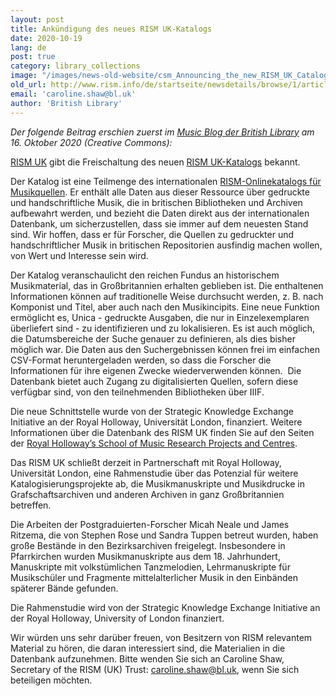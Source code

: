 ```yaml
---
layout: post
title: Ankündigung des neues RISM UK-Katalogs
date: 2020-10-19
lang: de
post: true
category: library_collections
image: "/images/news-old-website/csm_Announcing_the_new_RISM_UK_Catalogue_8cfc511743.jpg"
old_url: http://www.rism.info/de/startseite/newsdetails/browse/1/article/64/announcing-the-new-rism-uk-catalogue.html
email: 'caroline.shaw@bl.uk'
author: 'British Library'
---
```


_Der folgende Beitrag erschien zuerst im [Music Blog der British Library](https://blogs.bl.uk/music/2020/10/announcing-the-new-rism-uk-catalogue.html) am 16. Oktober 2020 (Creative Commons):&nbsp;_   
  
[RISM UK](http://rism.org.uk/) gibt die Freischaltung des neuen [RISM UK-Katalogs](http://uk.rism-ch.org/catalog) bekannt.

Der Katalog ist eine Teilmenge des internationalen [RISM-Onlinekatalogs für Musikquellen](/index.html). Er enthält alle Daten aus dieser Ressource über gedruckte und handschriftliche Musik, die in britischen Bibliotheken und Archiven aufbewahrt werden, und bezieht die Daten direkt aus der internationalen Datenbank, um sicherzustellen, dass sie immer auf dem neuesten Stand sind. Wir hoffen, dass er für Forscher, die Quellen zu gedruckter und handschriftlicher Musik in britischen Repositorien ausfindig machen wollen, von Wert und Interesse sein wird.

Der Katalog veranschaulicht den reichen Fundus an historischem Musikmaterial, das in Großbritannien erhalten geblieben ist. Die enthaltenen Informationen können auf traditionelle Weise durchsucht werden, z. B. nach Komponist und Titel, aber auch nach den Musikincipits. Eine neue Funktion ermöglicht es, Unica - gedruckte Ausgaben, die nur in Einzelexemplaren überliefert sind - zu identifizieren und zu lokalisieren. Es ist auch möglich, die Datumsbereiche der Suche genauer zu definieren, als dies bisher möglich war. Die Daten aus den Suchergebnissen können frei im einfachen CSV-Format heruntergeladen werden, so dass die Forscher die Informationen für ihre eigenen Zwecke wiederverwenden können.&nbsp; Die Datenbank bietet auch Zugang zu digitalisierten Quellen, sofern diese verfügbar sind, von den teilnehmenden Bibliotheken über IIIF.

Die neue Schnittstelle wurde von der Strategic Knowledge Exchange Initiative an der Royal Holloway, Universität London, finanziert. Weitere Informationen über die Datenbank des RISM UK finden Sie auf den Seiten der [Royal Holloway’s School of Music Research Projects and Centres](https://royalholloway.ac.uk/research-and-teaching/departments-and-schools/music/research/research-projects-and-centres/rism-uk-database/).

Das RISM UK schließt derzeit in Partnerschaft mit Royal Holloway, Universität London, eine Rahmenstudie über das Potenzial für weitere Katalogisierungsprojekte ab, die Musikmanuskripte und Musikdrucke in Grafschaftsarchiven und anderen Archiven in ganz Großbritannien betreffen.

Die Arbeiten der Postgraduierten-Forscher Micah Neale und James Ritzema, die von Stephen Rose und Sandra Tuppen betreut wurden, haben große Bestände in den Bezirksarchiven freigelegt. Insbesondere in Pfarrkirchen wurden Musikmanuskripte aus dem 18. Jahrhundert, Manuskripte mit volkstümlichen Tanzmelodien, Lehrmanuskripte für Musikschüler und Fragmente mittelalterlicher Musik in den Einbänden späterer Bände gefunden.

Die Rahmenstudie wird von der Strategic Knowledge Exchange Initiative an der Royal Holloway, University of London finanziert.

Wir würden uns sehr darüber freuen, von Besitzern von RISM relevantem Material zu hören, die daran interessiert sind, die Materialien in die Datenbank aufzunehmen. Bitte wenden Sie sich an Caroline Shaw, Secretary of the RISM (UK) Trust: [caroline.shaw@bl.uk](mailto:caroline.shaw@bl.uk), wenn Sie sich beteiligen möchten.